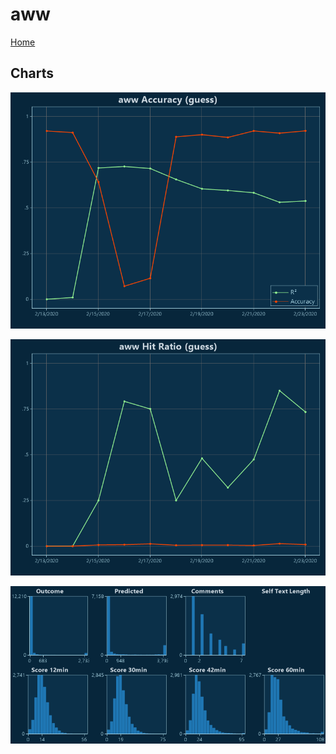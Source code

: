 # aww

[Home](../index.md)

## Charts

![aww R² (guess)](../images/guess_aww_Accuracy.png "aww R² (guess)")

![aww Hit Ratio (guess)](../images/guess_aww_HitRatio.png "aww Hit Ratio (guess)")

![aww Distributions (guess)](../images/guess_aww_Distributions.png "aww Distributions (guess)")

